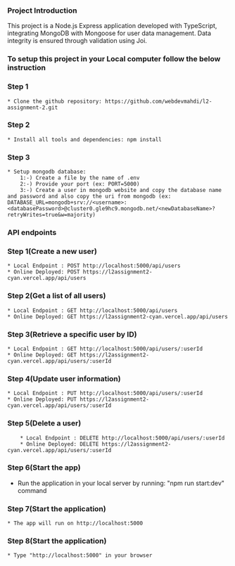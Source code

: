  ### Project Introduction 
This project is a Node.js Express application developed with TypeScript, integrating MongoDB with Mongoose for user data management. Data integrity is ensured through validation using Joi.

 ### To setup this project in your Local computer follow the below instruction 

 ### Step 1 
    * Clone the github repository: https://github.com/webdevmahdi/l2-assignment-2.git
 ### Step 2 
    * Install all tools and dependencies: npm install
 ### Step 3 
    * Setup mongodb database: 
        1:-) Create a file by the name of .env
        2:-) Provide your port (ex: PORT=5000)
        3:-) Create a user in mongodb website and copy the database name and password and also copy the uri from mongodb (ex: DATABASE_URL=mongodb+srv://<username>:<databasePassword>@cluster0.gle9hc9.mongodb.net/<newDatabaseName>?retryWrites=true&w=majority)

### API endpoints
 ### Step 1(Create a new user) 
    * Local Endpoint : POST http://localhost:5000/api/users
    * Online Deployed: POST https://l2assignment2-cyan.vercel.app/api/users

 ### Step 2(Get a list of all users) 
    * Local Endpoint : GET http://localhost:5000/api/users
    * Online Deployed: GET https://l2assignment2-cyan.vercel.app/api/users

 ### Step 3(Retrieve a specific user by ID) 
    * Local Endpoint : GET http://localhost:5000/api/users/:userId
    * Online Deployed: GET https://l2assignment2-cyan.vercel.app/api/users/:userId

 ### Step 4(Update user information) 
    * Local Endpoint : PUT http://localhost:5000/api/users/:userId
    * Online Deployed: PUT https://l2assignment2-cyan.vercel.app/api/users/:userId

### Step 5(Delete a user)
    
        * Local Endpoint : DELETE http://localhost:5000/api/users/:userId
        * Online Deployed: DELETE https://l2assignment2-cyan.vercel.app/api/users/:userId
    

 ### Step 6(Start the app) 
* Run the application in your local server by running: "npm run start:dev" command

 ### Step 7(Start the application) 
    * The app will run on http://localhost:5000

 ### Step 8(Start the application) 
    * Type "http://localhost:5000" in your browser